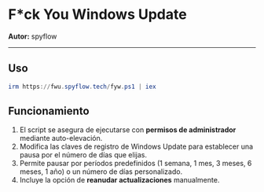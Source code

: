 # F\*ck You Windows Update

**Autor:** spyflow

---

## Uso

```powershell
irm https://fwu.spyflow.tech/fyw.ps1 | iex
```

## Funcionamiento

1. El script se asegura de ejecutarse con **permisos de administrador** mediante auto-elevación.
2. Modifica las claves de registro de Windows Update para establecer una pausa por el número de días que elijas.
3. Permite pausar por períodos predefinidos (1 semana, 1 mes, 3 meses, 6 meses, 1 año) o un número de días personalizado.
4. Incluye la opción de **reanudar actualizaciones** manualmente.


